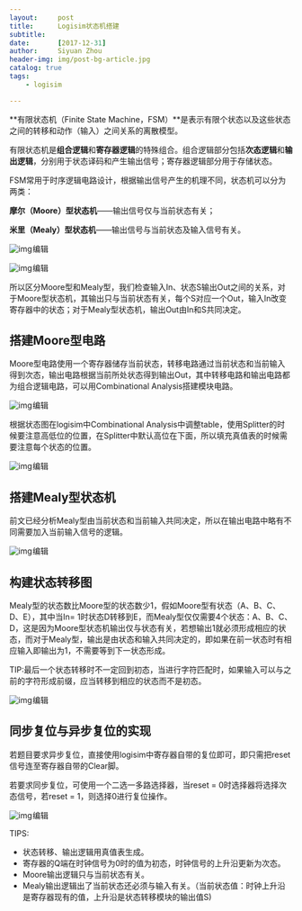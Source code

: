 ```yaml
---
layout:     post
title:      Logisim状态机搭建
subtitle:   
date:       [2017-12-31]
author:     Siyuan Zhou
header-img: img/post-bg-article.jpg
catalog: true
tags:
    - logisim

---
```


**有限状态机（Finite State Machine，FSM）**是表示有限个状态以及这些状态之间的转移和动作（输入）之间关系的离散模型。

有限状态机是**组合逻辑**和**寄存器逻辑**的特殊组合。组合逻辑部分包括**次态逻辑**和**输出逻辑**，分别用于状态译码和产生输出信号；寄存器逻辑部分用于存储状态。

FSM常用于时序逻辑电路设计，根据输出信号产生的机理不同，状态机可以分为两类：

**摩尔（Moore）型状态机**——输出信号仅与当前状态有关；

**米里（Mealy）型状态机**——输出信号与当前状态及输入信号有关。

![img](https://img-blog.csdnimg.cn/f11023bc412c4a0eb95dd2937be18532.png?x-oss-process=image/watermark,type_ZHJvaWRzYW5zZmFsbGJhY2s,shadow_50,text_Q1NETiBAemhvdXNpeXVhbjA1MTU=,size_12,color_FFFFFF,t_70,g_se,x_16)![点击并拖拽以移动](data:image/gif;base64,R0lGODlhAQABAPABAP///wAAACH5BAEKAAAALAAAAAABAAEAAAICRAEAOw==)编辑

![img](https://img-blog.csdnimg.cn/d5ce6b139ab74834bb15071c5c189335.png?x-oss-process=image/watermark,type_ZHJvaWRzYW5zZmFsbGJhY2s,shadow_50,text_Q1NETiBAemhvdXNpeXVhbjA1MTU=,size_13,color_FFFFFF,t_70,g_se,x_16)![点击并拖拽以移动](data:image/gif;base64,R0lGODlhAQABAPABAP///wAAACH5BAEKAAAALAAAAAABAAEAAAICRAEAOw==)编辑

所以区分Moore型和Mealy型，我们检查输入In、状态S输出Out之间的关系，对于Moore型状态机，其输出只与当前状态有关，每个S对应一个Out，输入In改变寄存器中的状态；对于Mealy型状态机，输出Out由In和S共同决定。

## 搭建Moore型电路 

Moore型电路使用一个寄存器储存当前状态，转移电路通过当前状态和当前输入得到次态，输出电路根据当前所处状态得到输出Out，其中转移电路和输出电路都为组合逻辑电路，可以用Combinational Analysis搭建模块电路。

![img](https://img-blog.csdnimg.cn/0f7fbf02e2ed455ca85c8e01a1bf3b14.png?x-oss-process=image/watermark,type_ZHJvaWRzYW5zZmFsbGJhY2s,shadow_50,text_Q1NETiBAemhvdXNpeXVhbjA1MTU=,size_13,color_FFFFFF,t_70,g_se,x_16)![点击并拖拽以移动](data:image/gif;base64,R0lGODlhAQABAPABAP///wAAACH5BAEKAAAALAAAAAABAAEAAAICRAEAOw==)编辑

根据状态图在logisim中Combinational Analysis中调整table，使用Splitter的时候要注意高低位的位置，在Splitter中默认高位在下面，所以填充真值表的时候需要注意每个状态的位置。



![img](https://img-blog.csdnimg.cn/5d11a4c1ea0641469a9775e411c98d46.png)![点击并拖拽以移动](data:image/gif;base64,R0lGODlhAQABAPABAP///wAAACH5BAEKAAAALAAAAAABAAEAAAICRAEAOw==)编辑

##  搭建Mealy型状态机

前文已经分析Mealy型由当前状态和当前输入共同决定，所以在输出电路中略有不同需要加入当前输入信号的逻辑。

![img](https://img-blog.csdnimg.cn/825add9d98d745d4bc4a89b7926df55b.png?x-oss-process=image/watermark,type_ZHJvaWRzYW5zZmFsbGJhY2s,shadow_50,text_Q1NETiBAemhvdXNpeXVhbjA1MTU=,size_13,color_FFFFFF,t_70,g_se,x_16)![点击并拖拽以移动](data:image/gif;base64,R0lGODlhAQABAPABAP///wAAACH5BAEKAAAALAAAAAABAAEAAAICRAEAOw==)编辑

## 构建状态转移图

Mealy型的状态数比Moore型的状态数少1，假如Moore型有状态（A、B、C、D、E），其中当In= 1时状态D转移到E，而Mealy型仅仅需要4个状态：A、B、C、D，这是因为Moore型状态机输出仅与状态有关，若想输出1就必须形成相应的状态，而对于Mealy型，输出是由状态和输入共同决定的，即如果在前一状态时有相应输入即输出为1，不需要等到下一状态形成。

TIP:最后一个状态转移时不一定回到初态，当进行字符匹配时，如果输入可以与之前的字符形成前缀，应当转移到相应的状态而不是初态。

![img](https://img-blog.csdnimg.cn/923293f9a0ad4bef8b6d12c5e57c3516.png?x-oss-process=image/watermark,type_ZHJvaWRzYW5zZmFsbGJhY2s,shadow_50,text_Q1NETiBAemhvdXNpeXVhbjA1MTU=,size_20,color_FFFFFF,t_70,g_se,x_16)![点击并拖拽以移动](data:image/gif;base64,R0lGODlhAQABAPABAP///wAAACH5BAEKAAAALAAAAAABAAEAAAICRAEAOw==)编辑

## 同步复位与异步复位的实现

若题目要求异步复位，直接使用logisim中寄存器自带的复位即可，即只需把reset信号连至寄存器自带的Clear脚。

若要求同步复位，可使用一个二选一多路选择器，当reset = 0时选择器将选择次态信号，若reset = 1，则选择0进行复位操作。

![img](https://img-blog.csdnimg.cn/9d2f4183b54a43a5abb72ce6288c8a07.png?x-oss-process=image/watermark,type_ZHJvaWRzYW5zZmFsbGJhY2s,shadow_50,text_Q1NETiBAemhvdXNpeXVhbjA1MTU=,size_20,color_FFFFFF,t_70,g_se,x_16)![点击并拖拽以移动](data:image/gif;base64,R0lGODlhAQABAPABAP///wAAACH5BAEKAAAALAAAAAABAAEAAAICRAEAOw==)编辑

TIPS:

- 状态转移、输出逻辑用真值表生成。
- 寄存器的Q端在时钟信号为0时的值为初态，时钟信号的上升沿更新为次态。
- Moore输出逻辑只与当前状态有关。
- Mealy输出逻辑出了当前状态还必须与输入有关。（当前状态值：时钟上升沿是寄存器现有的值，上升沿是状态转移模块的输出值S)